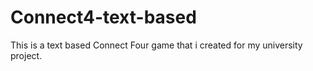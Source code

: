 # Connect4-text-based
This is a text based Connect Four game that i created for my university project.
